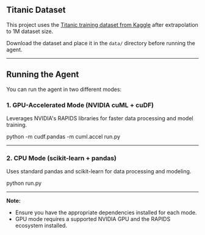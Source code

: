## Titanic Dataset

This project uses the [Titanic training dataset from Kaggle](https://www.kaggle.com/datasets/yasserh/titanic-dataset?select=Titanic-Dataset.csv) after extrapolation to 1M dataset size.

Download the dataset and place it in the `data/` directory before running the agent.

---

## Running the Agent

You can run the agent in two different modes:

### 1. **GPU-Accelerated Mode** (NVIDIA cuML + cuDF)
Leverages NVIDIA's RAPIDS libraries for faster data processing and model training.

python -m cudf.pandas -m cuml.accel run.py


---

### 2. **CPU Mode** (scikit-learn + pandas)
Uses standard pandas and scikit-learn for data processing and modeling.

python run.py


---

**Note:**  
- Ensure you have the appropriate dependencies installed for each mode.  
- GPU mode requires a supported NVIDIA GPU and the RAPIDS ecosystem installed.
